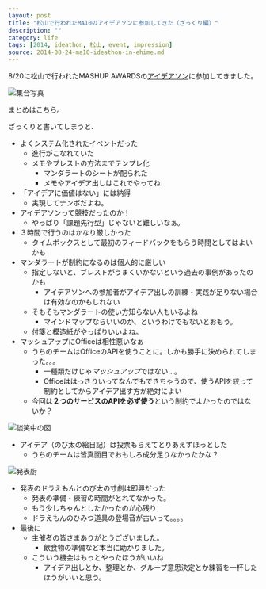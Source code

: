 ```yaml
---
layout: post
title: "松山で行われたMA10のアイデアソンに参加してきた（ざっくり編）"
description: ""
category: life
tags: [2014, ideathon, 松山, event, impression]
source: 2014-08-24-ma10-ideathon-in-ehime.md
---
```


8/20に松山で行われたMASHUP AWARDSの[アイデアソン](http://mashupawards.doorkeeper.jp/events/13539)に参加してきました。

![](https://pbs.twimg.com/media/Bve5DlZCcAARcPh.jpg "集合写真")

まとめは[こちら](http://togetter.com/li/708984?page=1)。

ざっくりと書いてしまうと、

* よくシステム化されたイベントだった
	* 進行がこなれていた
	* メモやブレストの方法までテンプレ化
		* マンダラートのシートが配られた
		* メモやアイデア出しはこれでやってね
* 「アイデアに価値はない」には納得
	* 実現してナンボだよね。
* アイデアソンって競技だったのか！
	* やっぱり「課題先行型」じゃないと難しいなぁ。
* ３時間で行うのはかなり厳しかった
	* タイムボックスとして最初のフィードバックをもらう時間としてはよいかも
* マンダラートが制約になるのは個人的に厳しい
	* 指定しないと、ブレストがうまくいかないという過去の事例があったのかも
		* アイデアソンへの参加者がアイデア出しの訓練・実践が足りない場合は有効なのかもしれない
	* そもそもマンダラートの使い方知らない人もいるよね
		* マインドマップならいいのか、というわけでもないとおもう。
	* 付箋と模造紙がやっぱりいいよね。
* マッシュアップにOfficeは相性悪いなぁ
	* うちのチームはOfficeのAPIを使うことに。しかも勝手に決められてしまった。。。
	  * 一種類だけじゃ*マッシュアップ*ではない...。
	  * Officeははっきりいってなんでもできちゃうので、使うAPIを絞って制約としてからアイデア出す方が絶対によい
	* 今回は**２つのサービスのAPIを必ず使う**という制約でよかったのではないか？

![](http://pbs.twimg.com/media/BvenGHWCYAAtgYs.jpg "談笑中の図")

* アイデア（のび太の絵日記）は投票もらえてとりあえずほっとした
	* うちのチームは皆真面目でおもしろ成分足りなかったかな？

![](http://pbs.twimg.com/media/BveyGW2CcAEbae-.jpg "発表厨")

* 発表のドラえもんとのび太の寸劇は即興だった
	* 発表の準備・練習の時間がとれてなかった。
	* もう少しちゃんとしたかったのが心残り
	* ドラえもんのひみつ道具の登場音が古いって。。。。
* 最後に
	* 主催者の皆さまありがとうございました。
		* 飲食物の準備など本当に助かりました。
	* こういう機会はもっとやったほうがいいね
		* アイデア出しとか、整理とか、グループ意思決定とか練習を一杯したほうがいいと思う。



